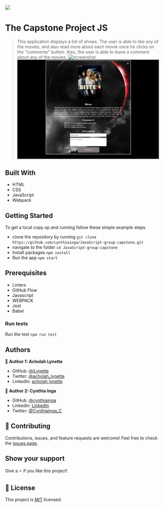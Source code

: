 ![](https://img.shields.io/badge/Microverse-blueviolet)
# The Capstone Project JS
> This application displays a list of shows. The user is able to like any of the movies, and also read more about each movie once he clicks on the "comments" button. Also, the user is able to leave a comment about any of the movies.
![screenshot](./src/images/pic1.png)
![screenshot](./src/images/pic2.png)
## Built With
- HTML
- CSS
- JavaScript
- Webpack
<!-- ## Live Demo -->
<!-- ## Video Demo -->
## Getting Started
To get a local copy up and running follow these simple example steps.
- clone the repository by running
``` git clone https://github.com/cynthiainga/JavaScript-group-capstone.git ```
- navigate to the folder
``` cd JavaScript-group-capstone ```
- Install packages
``` npm install ```
- Run the app
``` npm start ```
## Prerequisites
- Linters
- GitHub Flow
- Javascript
- WEBPACK
- Jest
- Babel
### Run tests
Run the test
`npm run test`
## Authors
:bust_in_silhouette: **Author 1: Acholah Lynette**
- GitHub: [@iLynette](https://github.com/iLynette)
- Twitter: [@acholah_lynette](https://twitter.com/acholah_lynette)
- LinkedIn: [acholah lynette](https://www.linkedin.com/in/lynette-acholah/)

:bust_in_silhouette: **Author 2: Cynthia Inga**
- GitHub: [@cynthiainga](https://github.com/cynthiainga)
- LinkedIn: [LinkedIn](https://www.linkedin.com/in/cynthia-inga7/)
- Twitter: [@CynthiaInga_C](https://twitter.com/CynthiaInga_C)

## :handshake: Contributing
Contributions, issues, and feature requests are welcome!
Feel free to check the [issues page](../../issues/).
## Show your support
Give a :star:️ if you like this project!
## :memo: License
This project is [MIT](./MIT.md) licensed.